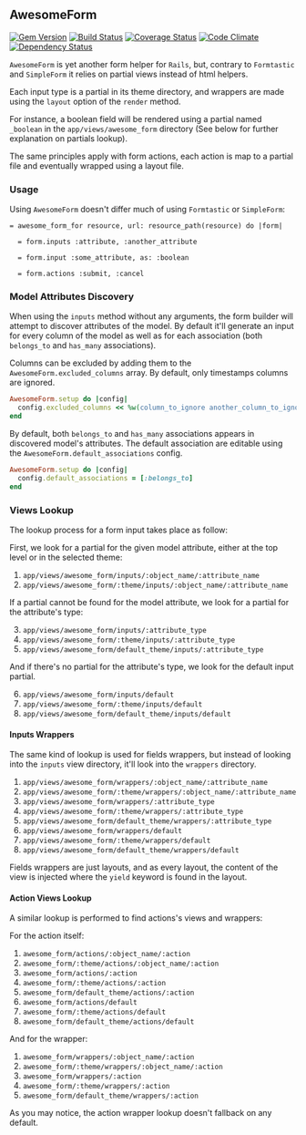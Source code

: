 ## AwesomeForm

[![Gem Version](https://badge.fury.io/rb/awesome_form.png)](http://badge.fury.io/rb/awesome_form)
[![Build Status](https://travis-ci.org/abe33/awesome_form.png)](https://travis-ci.org/abe33/awesome_form)
[![Coverage Status](https://coveralls.io/repos/abe33/awesome_form/badge.png)](https://coveralls.io/r/abe33/awesome_form)
[![Code Climate](https://codeclimate.com/github/abe33/awesome_form.png)](https://codeclimate.com/github/abe33/awesome_form)
[![Dependency Status](https://gemnasium.com/abe33/awesome_form.png)](https://gemnasium.com/abe33/awesome_form)

`AwesomeForm` is yet another form helper for `Rails`, but, contrary to `Formtastic` and `SimpleForm` it relies on partial views instead of html helpers.

Each input type is a partial in its theme directory, and wrappers are made using the `layout` option of the `render` method.

For instance, a boolean field will be rendered using a partial named `_boolean` in the `app/views/awesome_form` directory (See below for further explanation on partials lookup).

The same principles apply with form actions, each action is map to a partial file and eventually wrapped using a layout file.

### Usage

Using `AwesomeForm` doesn't differ much of using `Formtastic` or `SimpleForm`:

```haml
= awesome_form_for resource, url: resource_path(resource) do |form|

  = form.inputs :attribute, :another_attribute

  = form.input :some_attribute, as: :boolean

  = form.actions :submit, :cancel
```

### Model Attributes Discovery

When using the `inputs` method without any arguments, the form builder will attempt to discover attributes of the model. By default it'll generate an input for every column of the model as well as for each association (both `belongs_to` and `has_many` associations).

Columns can be excluded by adding them to the `AwesomeForm.excluded_columns` array. By default, only timestamps columns are ignored.

```ruby
AwesomeForm.setup do |config|
  config.excluded_columns << %w(column_to_ignore another_column_to_ignore)
end
```

By default, both `belongs_to` and `has_many` associations appears in discovered model's attributes. The default association are editable using
the `AwesomeForm.default_associations` config.

```ruby
AwesomeForm.setup do |config|
  config.default_associations = [:belongs_to]
end
```

### Views Lookup

The lookup process for a form input takes place as follow:

First, we look for a partial for the given model attribute, either
at the top level or in the selected theme:

  1. `app/views/awesome_form/inputs/:object_name/:attribute_name`
  2. `app/views/awesome_form/:theme/inputs/:object_name/:attribute_name`

If a partial cannot be found for the model attribute, we look for a
partial for the attribute's type:

  3. `app/views/awesome_form/inputs/:attribute_type`
  4. `app/views/awesome_form/:theme/inputs/:attribute_type`
  5. `app/views/awesome_form/default_theme/inputs/:attribute_type`

And if there's no partial for the attribute's type, we look for the
default input partial.

  6. `app/views/awesome_form/inputs/default`
  7. `app/views/awesome_form/:theme/inputs/default`
  8. `app/views/awesome_form/default_theme/inputs/default`

#### Inputs Wrappers

The same kind of lookup is used for fields wrappers, but instead of looking into the `inputs` view directory, it'll look into the `wrappers` directory.

  1. `app/views/awesome_form/wrappers/:object_name/:attribute_name`
  2. `app/views/awesome_form/:theme/wrappers/:object_name/:attribute_name`
  3. `app/views/awesome_form/wrappers/:attribute_type`
  4. `app/views/awesome_form/:theme/wrappers/:attribute_type`
  5. `app/views/awesome_form/default_theme/wrappers/:attribute_type`
  6. `app/views/awesome_form/wrappers/default`
  7. `app/views/awesome_form/:theme/wrappers/default`
  8. `app/views/awesome_form/default_theme/wrappers/default`

Fields wrappers are just layouts, and as every layout, the content of the view is injected where the `yield` keyword is found in the layout.

#### Action Views Lookup

A similar lookup is performed to find actions's views and wrappers:

For the action itself:

  1. `awesome_form/actions/:object_name/:action`
  2. `awesome_form/:theme/actions/:object_name/:action`
  3. `awesome_form/actions/:action`
  4. `awesome_form/:theme/actions/:action`
  5. `awesome_form/default_theme/actions/:action`
  6. `awesome_form/actions/default`
  7. `awesome_form/:theme/actions/default`
  8. `awesome_form/default_theme/actions/default`

And for the wrapper:

  1. `awesome_form/wrappers/:object_name/:action`
  2. `awesome_form/:theme/wrappers/:object_name/:action`
  3. `awesome_form/wrappers/:action`
  4. `awesome_form/:theme/wrappers/:action`
  5. `awesome_form/default_theme/wrappers/:action`

As you may notice, the action wrapper lookup doesn't fallback on any default.

